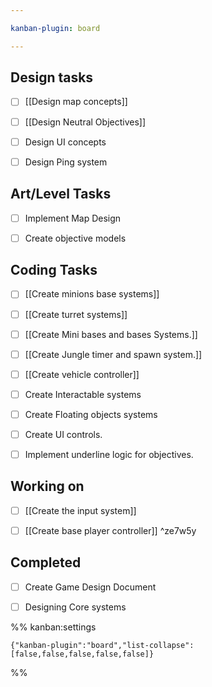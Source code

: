```yaml
---

kanban-plugin: board

---
```


## Design tasks

- [ ] [[Design map concepts]]
- [ ] [[Design Neutral Objectives]]
- [ ] Design UI concepts
- [ ] Design Ping system


## Art/Level Tasks

- [ ] Implement Map Design
- [ ] Create objective models


## Coding Tasks

- [ ] [[Create minions base systems]]
- [ ] [[Create turret systems]]
- [ ] [[Create Mini bases and bases Systems.]]
- [ ] [[Create Jungle timer and spawn system.]]
- [ ] [[Create vehicle controller]]
- [ ] Create Interactable systems
- [ ] Create Floating objects systems
- [ ] Create UI controls.
- [ ] Implement underline logic for objectives.


## Working on

- [ ] [[Create the input system]]
- [ ] [[Create base player controller]] ^ze7w5y


## Completed

- [ ] Create Game Design Document
- [ ] Designing Core systems




%% kanban:settings
```
{"kanban-plugin":"board","list-collapse":[false,false,false,false,false]}
```
%%